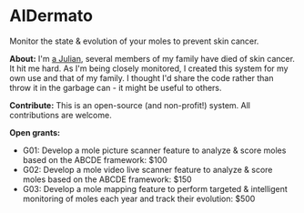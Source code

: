 # AIDermato
Monitor the state & evolution of your moles to prevent skin cancer.


**About:**
I'm [a Julian](https://julianivaldy.com/), several members of my family have died of skin cancer. It hit me hard. As I'm being closely monitored, I created this system for my own use and that of my family. I thought I'd share the code rather than throw it in the garbage can - it might be useful to others.


**Contribute:**
This is an open-source (and non-profit!) system. All contributions are welcome.

**Open grants:**
- G01: Develop a mole picture scanner feature to analyze & score moles based on the ABCDE framework: $100
- G02: Develop a mole video live scanner feature to analyze & score moles based on the ABCDE framework: $150
- G03: Develop a mole mapping feature to perform targeted & intelligent monitoring of moles each year and track their evolution: $500
